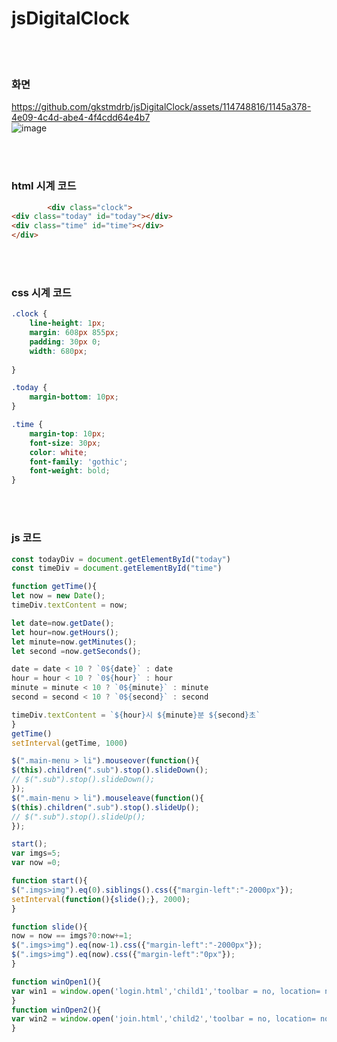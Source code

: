 # jsDigitalClock
<br><br>
### 화면
https://github.com/gkstmdrb/jsDigitalClock/assets/114748816/1145a378-4e09-4c4d-abe4-4f4cdd64e4b7 <br>
![image](https://github.com/gkstmdrb/jsDigitalClock/assets/114748816/d5f41981-6937-46bb-a43c-a0c5be5522d8)

<br><br>
### html 시계 코드
``` html
		<div class="clock"> 
<div class="today" id="today"></div> 
<div class="time" id="time"></div> 
</div>
```
<br><br>

### css 시계 코드
``` css
.clock {
	line-height: 1px;
	margin: 608px 855px;
	padding: 30px 0;
	width: 680px;
	
}

.today {
	margin-bottom: 10px;
}

.time {
	margin-top: 10px;
	font-size: 30px;
	color: white;
	font-family: 'gothic';
	font-weight: bold;
}
```
<br><br>

### js 코드
``` javascript
const todayDiv = document.getElementById("today")
const timeDiv = document.getElementById("time")

function getTime(){
let now = new Date();
timeDiv.textContent = now;

let date=now.getDate();
let hour=now.getHours();
let minute=now.getMinutes();
let second =now.getSeconds();

date = date < 10 ? `0${date}` : date
hour = hour < 10 ? `0${hour}` : hour
minute = minute < 10 ? `0${minute}` : minute 
second = second < 10 ? `0${second}` : second

timeDiv.textContent = `${hour}시 ${minute}분 ${second}초`
}
getTime()
setInterval(getTime, 1000)

$(".main-menu > li").mouseover(function(){
$(this).children(".sub").stop().slideDown();
// $(".sub").stop().slideDown();
});
$(".main-menu > li").mouseleave(function(){
$(this).children(".sub").stop().slideUp();
// $(".sub").stop().slideUp();
});

start();
var imgs=5;
var now =0;

function start(){
$(".imgs>img").eq(0).siblings().css({"margin-left":"-2000px"});
setInterval(function(){slide();}, 2000);
}

function slide(){
now = now == imgs?0:now+=1;
$(".imgs>img").eq(now-1).css({"margin-left":"-2000px"});
$(".imgs>img").eq(now).css({"margin-left":"0px"});
}

function winOpen1(){
var win1 = window.open('login.html','child1','toolbar = no, location= no , status = no, menubar = no, resizable = no , scrollbars = no, width = 700, height = 700')
}
function winOpen2(){
var win2 = window.open('join.html','child2','toolbar = no, location= no , status = no, menubar = no, resizable = no , scrollbars = no, width = 1850, height = 1700')
}
```
